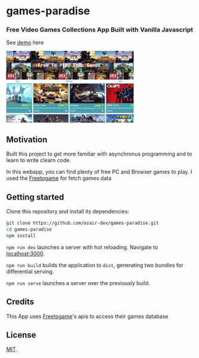 # games-paradise

### Free Video Games Collections App Built with Vanilla Javascript


See [demo](https://ozair-dev.github.io/games-paradise) here

![Games Paradise](/assets/images/sample.gif "Games Paradise")


## Motivation
Built this project to get more familiar with asynchronus programming and to learn to write clearn code.

In this webapp, you can find plenty of free PC and Browser games to play.
I used the [Freetogame](https://www.freetogame.com/api-doc) for fetch games data

## Getting started

Clone this repository and install its dependencies:

```bash
git clone https://github.com/ozair-dev/games-paradise.git
cd games-paradise
npm install
```

`npm run dev` launches a server with hot reloading. Navigate to [localhost:3000](http://localhost:3000).

`npm run build` builds the application to `dist`, generating two bundles for differential serving.

`npm run serve` launches a server over the previously build.

## Credits
This App uses [Freetogame](https://www.freetogame.com/api-doc)'s apis to access their games database

## License

[MIT](LICENSE).
